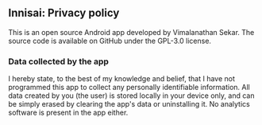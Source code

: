 ## Innisai: Privacy policy

This is an open source Android app developed by Vimalanathan Sekar. The source code is available on GitHub under the GPL-3.0 license.

### Data collected by the app

I hereby state, to the best of my knowledge and belief, that I have not programmed this app to collect any personally identifiable information. 
All data created by you (the user) is stored locally in your device only, and can be simply erased by clearing the app's data or uninstalling it.
No analytics software is present in the app either.

